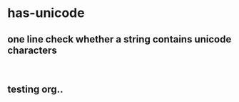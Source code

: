 # has-unicode

## one line check whether a string contains unicode characters

<br/>

## testing org..